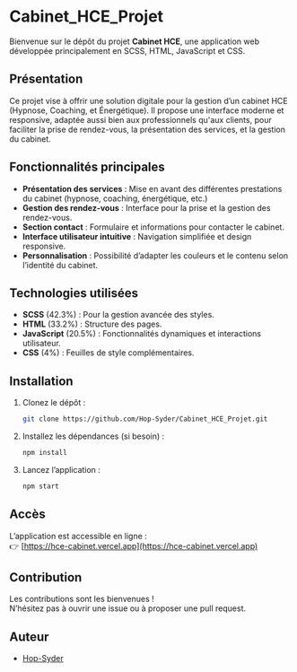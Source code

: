 # Cabinet_HCE_Projet

Bienvenue sur le dépôt du projet **Cabinet HCE**, une application web développée principalement en SCSS, HTML, JavaScript et CSS.

## Présentation

Ce projet vise à offrir une solution digitale pour la gestion d’un cabinet HCE (Hypnose, Coaching, et Énergétique). Il propose une interface moderne et responsive, adaptée aussi bien aux professionnels qu'aux clients, pour faciliter la prise de rendez-vous, la présentation des services, et la gestion du cabinet.

## Fonctionnalités principales

- **Présentation des services** : Mise en avant des différentes prestations du cabinet (hypnose, coaching, énergétique, etc.)
- **Gestion des rendez-vous** : Interface pour la prise et la gestion des rendez-vous.
- **Section contact** : Formulaire et informations pour contacter le cabinet.
- **Interface utilisateur intuitive** : Navigation simplifiée et design responsive.
- **Personnalisation** : Possibilité d’adapter les couleurs et le contenu selon l’identité du cabinet.

## Technologies utilisées

- **SCSS** (42.3%) : Pour la gestion avancée des styles.
- **HTML** (33.2%) : Structure des pages.
- **JavaScript** (20.5%) : Fonctionnalités dynamiques et interactions utilisateur.
- **CSS** (4%) : Feuilles de style complémentaires.

## Installation

1. Clonez le dépôt :
   ```bash
   git clone https://github.com/Hop-Syder/Cabinet_HCE_Projet.git
   ```
2. Installez les dépendances (si besoin) :
   ```bash
   npm install
   ```
3. Lancez l’application :
   ```bash
   npm start
   ```

## Accès

L’application est accessible en ligne :  
👉 [https://hce-cabinet.vercel.app](https://hce-cabinet.vercel.app)

## Contribution

Les contributions sont les bienvenues !  
N’hésitez pas à ouvrir une issue ou à proposer une pull request.

## Auteur

- [Hop-Syder](https://github.com/Hop-Syder)
